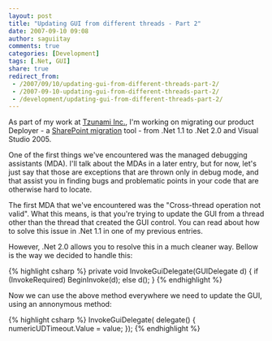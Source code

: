 ```yaml
---
layout: post
title: "Updating GUI from different threads - Part 2"
date: 2007-09-10 09:08
author: saguiitay
comments: true
categories: [Development]
tags: [.Net, GUI]
share: true
redirect_from:
 - /2007/09/10/updating-gui-from-different-threads-part-2/
 - /2007-09-10-updating-gui-from-different-threads-part-2/
 - /development/updating-gui-from-different-threads-part-2/
---
```

As part of my work at [Tzunami Inc.](http://www.tzunami.com/), I'm working on migrating our product Deployer - 
a [SharePoint migration](http://www.tzunami.com/products) tool - from .Net 1.1 to .Net 2.0 and Visual Studio 2005. 

One of the first things we've encountered was the managed debugging assistants (MDA). 
I'll talk about the MDAs in a later entry, but for now, let's just say that those are exceptions that are thrown 
only in debug mode, and that assist you in finding bugs and problematic points in your code that are otherwise 
hard to locate. 

The first MDA that we've encountered was the "Cross-thread operation not valid". What this means, 
is that you're trying to update the GUI from a thread other than the thread that created the GUI control. 
You can read about how to solve this issue in .Net 1.1 in one of my previous entries. 

However, .Net 2.0 allows you to resolve this in a much cleaner way. Bellow is the way we decided to handle this:

{% highlight csharp %}
private void InvokeGuiDelegate(GUIDelegate d)
{
    if (InvokeRequired)
        BeginInvoke(d);
    else
        d();
}
{% endhighlight %}

Now we can use the above method everywhere we need to update the GUI, using an annonymous method:

{% highlight csharp %}
InvokeGuiDelegate( delegate() { numericUDTimeout.Value = value; });
{% endhighlight %}



